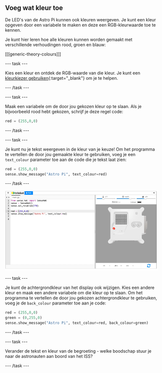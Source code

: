## Voeg wat kleur toe

De LED's van de Astro Pi kunnen ook kleuren weergeven. Je kunt een kleur opgeven door een variabele te maken en deze een RGB-kleurwaarde toe te kennen.

Je kunt hier leren hoe alle kleuren kunnen worden gemaakt met verschillende verhoudingen rood, groen en blauw:

[[[generic-theory-colours]]]

--- task ---

Kies een kleur en ontdek de RGB-waarde van die kleur. Je kunt een [kleurkiezer gebruiken](https://www.w3schools.com/colors/colors_rgb.asp){:target="_blank"} om je te helpen.

--- /task ---

--- task ---

Maak een variabele om de door jou gekozen kleur op te slaan. Als je bijvoorbeeld rood hebt gekozen, schrijf je deze regel code:

```python
red = (255,0,0)
```

--- /task ---

--- task ---

Je kunt nu je tekst weergeven in de kleur van je keuze! Om het programma te vertellen de door jou gemaakte kleur te gebruiken, voeg je een `text_colour` parameter toe aan de code die je tekst laat zien:

```python
red = (255,0,0)
sense.show_message("Astro Pi", text_colour=red)
```

--- /task ---

![De Trinket Sense HAT emulator draait een voorbeeldprogramma dat de tekst "Astro PI" in rode letters over de LED-matrix schuift](images/M0_2.gif)

--- task ---

Je kunt de achtergrondkleur van het display ook wijzigen. Kies een andere kleur en maak een andere variabele om die kleur op te slaan. Om het programma te vertellen de door jou gekozen achtergrondkleur te gebruiken, voeg je de `back_colour` parameter toe aan je code:

```python
red = (255,0,0)
green = (0,255,0)
sense.show_message("Astro Pi", text_colour=red, back_colour=green)
```

--- /task ---

--- task ---

Verander de tekst en kleur van de begroeting - welke boodschap stuur je naar de astronauten aan boord van het ISS?

--- /task ---

